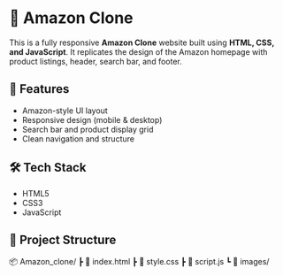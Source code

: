 # 🛒 Amazon Clone

This is a fully responsive **Amazon Clone** website built using **HTML, CSS, and JavaScript**. It replicates the design of the Amazon homepage with product listings, header, search bar, and footer.

## 🚀 Features

- Amazon-style UI layout
- Responsive design (mobile & desktop)
- Search bar and product display grid
- Clean navigation and structure

## 🛠️ Tech Stack

- HTML5
- CSS3
- JavaScript

## 📁 Project Structure

📦 Amazon_clone/
┣ 📜 index.html
┣ 📜 style.css
┣ 📜 script.js
┗ 📁 images/





